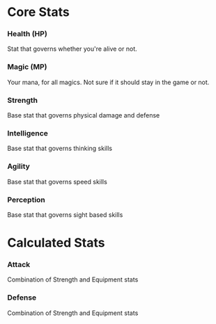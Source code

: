 # Core Stats #
### Health (HP) ###
Stat that governs whether you're alive or not.

### Magic (MP) ###
Your mana, for all magics. Not sure if it should stay in the game or not.

### Strength ###
Base stat that governs physical damage and defense

### Intelligence ###
Base stat that governs thinking skills

### Agility ###
Base stat that governs speed skills

### Perception ###
Base stat that governs sight based skills

# Calculated Stats #
### Attack ###
Combination of Strength and Equipment stats

### Defense ###
Combination of Strength and Equipment stats